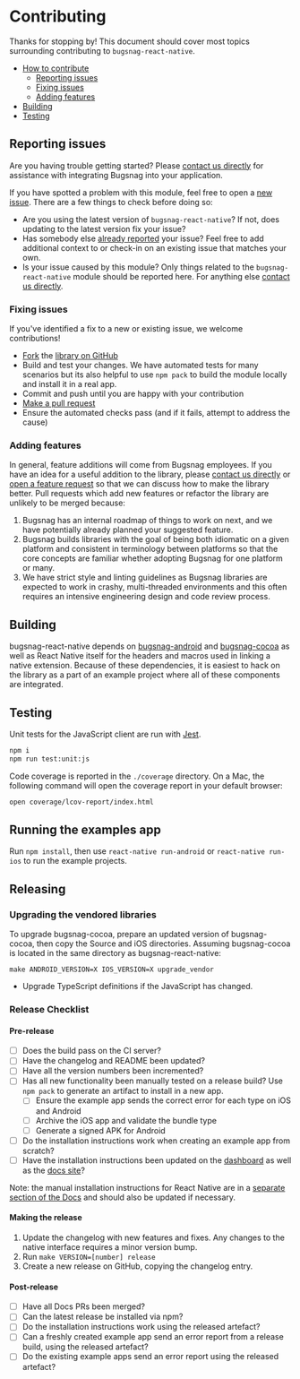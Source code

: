 # Contributing

Thanks for stopping by! This document should cover most topics surrounding contributing to `bugsnag-react-native`.

* [How to contribute](#how-to-contribute)
  * [Reporting issues](#reporting-issues)
  * [Fixing issues](#fixing-issues)
  * [Adding features](#adding-features)
* [Building](#building)
* [Testing](#testing)

  
## Reporting issues

Are you having trouble getting started? Please [contact us directly](mailto:support@bugsnag.com) for assistance with integrating Bugsnag into your application.

If you have spotted a problem with this module, feel free to open a [new issue](https://github.com/bugsnag/bugsnag-react-native/issues/new?template=Bug_report.md). There are a few things to check before doing so:

* Are you using the latest version of `bugsnag-react-native`? If not, does updating to the latest version fix your issue?
* Has somebody else [already reported](https://github.com/bugsnag/bugsnag-react-native/issues?utf8=%E2%9C%93&q=is%3Aissue%20is%3Aopen) your issue? Feel free to add additional context to or check-in on an existing issue that matches your own.
* Is your issue caused by this module? Only things related to the `bugsnag-react-native` module should be reported here. For anything else [contact us directly](mailto:support@bugsnag.com).

### Fixing issues

If you've identified a fix to a new or existing issue, we welcome contributions! 

* [Fork](https://help.github.com/articles/fork-a-repo) the
  [library on GitHub](https://github.com/bugsnag/bugsnag-react-native)
* Build and test your changes. We have automated tests for many scenarios but its also helpful to use `npm pack` to build the module locally and install it in a real app.
* Commit and push until you are happy with your contribution
* [Make a pull request](https://help.github.com/articles/using-pull-requests)
* Ensure the automated checks pass (and if it fails, attempt to address the cause)

### Adding features

In general, feature additions will come from Bugsnag employees. If you have an idea for a useful addition to the library, please [contact us directly](mailto:support@bugsnag.com) or [open a feature request](https://github.com/bugsnag/bugsnag-react-native/issues/new?template=Feature_request.md) so that we can discuss how to make the library better. Pull requests which add new features or refactor the library are unlikely to be merged because:

1. Bugsnag has an internal roadmap of things to work on next, and we have potentially already planned your suggested feature.
2. Bugsnag builds libraries with the goal of being both idiomatic on a given platform and consistent in terminology between platforms so that the core concepts are familiar whether adopting Bugsnag for one platform or many.
3. We have strict style and linting guidelines as Bugsnag libraries are expected to work in crashy, multi-threaded environments and this often requires an intensive engineering design and code review process.



## Building

bugsnag-react-native depends on
[bugsnag-android](https://github.com/bugsnag/bugsnag-android) and
[bugsnag-cocoa](https://github.com/bugsnag/bugsnag-cocoa) as well as React
Native itself for the headers and macros used in linking a native extension.
Because of these dependencies, it is easiest to hack on the library as a part of
an example project where all of these components are integrated.

## Testing

Unit tests for the JavaScript client are run with [Jest](https://facebook.github.io/jest/).

```sh
npm i
npm run test:unit:js
```

Code coverage is reported in the `./coverage` directory. On a Mac, the following command
will open the coverage report in your default browser:

```sh
open coverage/lcov-report/index.html
```

## Running the examples app

Run `npm install`, then use `react-native run-android` or `react-native run-ios`
to run the example projects.

## Releasing

### Upgrading the vendored libraries

To upgrade bugsnag-cocoa, prepare an updated version of bugsnag-cocoa, then copy
the Source and iOS directories. Assuming bugsnag-cocoa is located in the same
directory as bugsnag-react-native:

```
make ANDROID_VERSION=X IOS_VERSION=X upgrade_vendor
```

- Upgrade TypeScript definitions if the JavaScript has changed.

### Release Checklist

#### Pre-release

- [ ] Does the build pass on the CI server?
- [ ] Have the changelog and README been updated?
- [ ] Have all the version numbers been incremented?
- [ ] Has all new functionality been manually tested on a release build? Use `npm pack` to generate an artifact to install in a new app.
  - [ ] Ensure the example app sends the correct error for each type on iOS and Android
  - [ ] Archive the iOS app and validate the bundle type
  - [ ] Generate a signed APK for Android
- [ ] Do the installation instructions work when creating an example app from scratch?
- [ ] Have the installation instructions been updated on the [dashboard](https://github.com/bugsnag/bugsnag-website/tree/master/app/views/dashboard/projects/install) as well as the [docs site](https://github.com/bugsnag/docs.bugsnag.com)?

Note: the manual installation instructions for React Native are in a [separate section of the Docs](https://docs.bugsnag.com/platforms/react-native/manual-linking-guide/) and should also be updated if necessary.

#### Making the release

1. Update the changelog with new features and fixes. Any changes to the native interface requires a minor version bump.
2. Run `make VERSION=[number] release`
3. Create a new release on GitHub, copying the changelog entry.

#### Post-release

- [ ] Have all Docs PRs been merged?
- [ ] Can the latest release be installed via npm?
- [ ] Do the installation instructions work using the released artefact?
- [ ] Can a freshly created example app send an error report from a release build, using the released artefact?
- [ ] Do the existing example apps send an error report using the released artefact?

